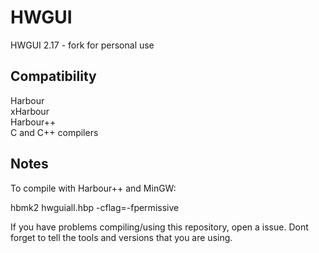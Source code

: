 # HWGUI
HWGUI 2.17 - fork for personal use

## Compatibility

Harbour  
xHarbour  
Harbour++  
C and C++ compilers  

## Notes

To compile with Harbour++ and MinGW:  

hbmk2 hwguiall.hbp -cflag=-fpermissive

If you have problems compiling/using this repository, open a issue. Dont forget to tell the tools and versions that you are using.
